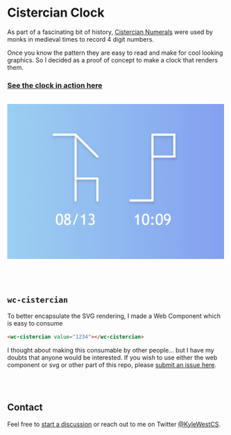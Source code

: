 # Cistercian Clock

As part of a fascinating bit of history, [Cistercian Numerals](https://en.wikipedia.org/wiki/Cistercian_numerals) were used by monks in medieval times to record 4 digit numbers.

Once you know the pattern they are easy to read and make for cool looking graphics. So I decided as a proof of concept to make a clock that renders them. 

<a href="https://kyle-west.github.io/cistercian-clock">
<h3>See the clock in action here</h3>
<br/>
<img width="500" alt="Screen Shot of Clock" src="./meta/screenshot.png"/>
</a>

<br/><br/>

## `wc-cistercian`

To better encapsulate the SVG rendering, I made a Web Component which is easy to consume

```html
<wc-cistercian value="1234"></wc-cistercian>
```

I thought about making this consumable by other people... but I have my doubts that anyone would be interested. If you wish to use either the web component or svg or other part of this repo, please [submit an issue here](https://github.com/kyle-west/cistercian-clock/issues/new?title=Please%20Make%20This%20Shared&body=I%20would%20like%20to%20use%20the%20Web%20Component%20as%20a%20(bower%20|%20node)%20package.%20%3Cinsert%20reason%20why%20here%3E).

<br/><br/>

## Contact

Feel free to [start a discussion](https://github.com/kyle-west/cistercian-clock/discussions) or reach out to me on Twitter [@KyleWestCS](https://twitter.com/KyleWestCS).
